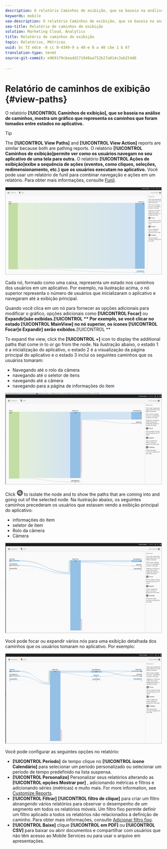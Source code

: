 ```yaml
---
description: O relatório Caminhos de exibição, que se baseia na análise de caminhos, mostra um gráfico que representa os caminhos que foram tomados entre estados no aplicativo.
keywords: mobile
seo-description: O relatório Caminhos de exibição, que se baseia na análise de caminhos, mostra um gráfico que representa os caminhos que foram tomados entre estados no aplicativo.
seo-title: Relatório de caminhos de exibição
solution: Marketing Cloud, Analytics
title: Relatório de caminhos de exibição
topic: Relatórios, Métricas
uuid: bc 73 edce -0 cc 0-4349-9 a 48-e 0 a 40 cbe 1 b 67
translation-type: tm+mt
source-git-commit: e9691f9cbeadd171948aa752b27a014c3ab254d6

---
```



# Relatório de caminhos de exibição {#view-paths}

O relatório **[!UICONTROL Caminhos de exibição], que se baseia na análise de caminhos, mostra um gráfico que representa os caminhos que foram tomados entre estados no aplicativo.**

>[!TIP]
>
>The **[!UICONTROL View Paths]** and **[!UICONTROL View Action]** reports are similar because both are pathing reports. O relatório **[!UICONTROL Caminhos de exibição]permite ver como os usuários navegam no seu aplicativo de uma tela para outra.** O relatório **[!UICONTROL Ações de exibição]exibe a sequência de ações (eventos, como cliques, seleções, redimensionamento, etc.) que os usuários executam no aplicativo.** Você pode usar um relatório de funil para combinar navegação e ações em um relatório. Para obter mais informações, consulte [Funil](/help/using/usage/reports-funnel.md).

![caminhos de exibição](assets/view_paths.png)

Cada nó, formado como uma caixa, representa um estado nos caminhos dos usuários em um aplicativo. Por exemplo, na ilustração acima, o nó superior representa o número de usuários que inicializaram o aplicativo e navegaram até a exibição principal.

Quando você clica em um nó para fornecer as opções adicionais para modificar o gráfico, opções adicionais como **[!UICONTROL Focar]** ou **Expandir]são exibidas.[!UICONTROL ** Por exemplo, se você clicar no estado **[!UICONTROL MainView]** no nó superior, os ícones **[!UICONTROL Focar]e** Expandir] serão exibidos.**[!UICONTROL **

To expand the view, click the **[!UICONTROL +]** icon to display the additional paths that come in to or go from the node. Na ilustração abaixo, o estado 1 é a inicialização do aplicativo, o estado 2 é a visualização da página principal do aplicativo e o estado 3 inclui os seguintes caminhos que os usuários tomaram:

* Navegando até o rolo da câmera
* navegando até o seletor de itens
* navegando até a câmera
* navegando para a página de informações do item

![](assets/view_paths_expand.png)

Click ![focus icon](assets/icon_focus.png) to isolate the node and to show the paths that are coming into and going out of the selected node. Na ilustração abaixo, os seguintes caminhos precederam os usuários que estavam vendo a exibição principal do aplicativo:

* informações do item
* seletor de item
* Rolo da câmera
* Câmera

![foco do caminho de exibição](assets/view_paths_focus.png)

Você pode focar ou expandir vários nós para uma exibição detalhada dos caminhos que os usuários tomaram no aplicativo. Por exemplo:

![caminho de exibição múltiplo](assets/view_paths_mult.png)

Você pode configurar as seguintes opções no relatório:

* **[!UICONTROL Período]**
de tempo clique no **[!UICONTROL ícone Calendário]** para selecionar um período personalizado ou selecionar um período de tempo predefinido na lista suspensa.
* **[!UICONTROL Personalize]**
Personalizar seus relatórios alterando as **[!UICONTROL opções Mostrar por]** , adicionando métricas e filtros e adicionando séries (métricas) e muito mais. For more information, see [Customize Reports](/help/using/usage/reports-customize/reports-customize.md).
* **[!UICONTROL Filtrar]**
 **[!UICONTROL filtro de clique]** para criar um filtro abrangendo vários relatórios para observar o desempenho de um segmento em todos os relatórios móveis. Um filtro fixo permite definir um filtro aplicado a todos os relatórios não relacionados à definição de caminho. Para obter mais informações, consulte [Adicionar filtro fixo](/help/using/usage/reports-customize/t-sticky-filter.md).
* **[!UICONTROL Baixe]**
clique **[!UICONTROL em PDF]** ou **[!UICONTROL CSV]** para baixar ou abrir documentos e compartilhar com usuários que não têm acesso ao Mobile Services ou para usar o arquivo em apresentações.